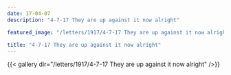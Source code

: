 ```yaml
---
date: 17-04-07
description: "4-7-17 They are up against it now alright"

featured_image: "/letters/1917/4-7-17 They are up against it now alright/Scan_20170516(0).jpg"

title: "4-7-17 They are up against it now alright"
---
```


{{< gallery dir="/letters/1917/4-7-17 They are up against it now alright" />}}
